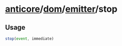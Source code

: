 # [anticore](../../../../../#reference)/[dom](../../#reference)/[emitter](../#reference)/<a name="reference">stop</a>

## Usage

```js
stop(event, immediate)
```